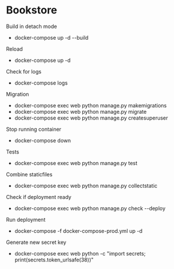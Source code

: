 # Bookstore

Build in detach mode
  - docker-compose up -d --build

Reload
  - docker-compose up -d

Check for logs
  - docker-compose logs

Migration
  - docker-compose exec web python manage.py makemigrations
  - docker-compose exec web python manage.py migrate
  - docker-compose exec web python manage.py createsuperuser

Stop running container
  - docker-compose down

Tests
  - docker-compose exec web python manage.py test

Combine staticfiles
  - docker-compose exec web python manage.py collectstatic


Check if deployment ready
  - docker-compose exec web python manage.py check --deploy

Run deployment
  - docker-compose -f docker-compose-prod.yml up -d

Generate new secret key
  - docker-compose exec web python -c "import secrets; print(secrets.token_urlsafe(38))"
